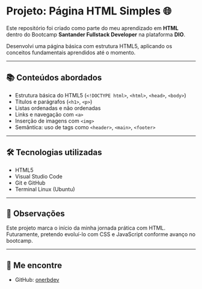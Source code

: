 # Projeto: Página HTML Simples 🌐

Este repositório foi criado como parte do meu aprendizado em **HTML** dentro do Bootcamp **Santander Fullstack Developer** na plataforma **DIO**.

Desenvolvi uma página básica com estrutura HTML5, aplicando os conceitos fundamentais aprendidos até o momento.

---

## 📚 Conteúdos abordados

- Estrutura básica do HTML5 (`<!DOCTYPE html>`, `<html>`, `<head>`, `<body>`)
- Títulos e parágrafos (`<h1>`, `<p>`)
- Listas ordenadas e não ordenadas
- Links e navegação com `<a>`
- Inserção de imagens com `<img>`
- Semântica: uso de tags como `<header>`, `<main>`, `<footer>`

---

## 🛠️ Tecnologias utilizadas

- HTML5
- Visual Studio Code
- Git e GitHub
- Terminal Linux (Ubuntu)

---

## 📌 Observações

Este projeto marca o início da minha jornada prática com HTML.  
Futuramente, pretendo evoluí-lo com CSS e JavaScript conforme avanço no bootcamp.

---

## 🔗 Me encontre

- GitHub: [onerbdev](https://github.com/onerbdev)

